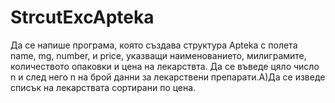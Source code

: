 # StrcutExcApteka
Да се напише програма, която създава структура Apteka с полета name, mg, number, и price, указващи наименованието, милиграмите, количеството опаковки и цена на лекарствта. Да се въведе цяло число n и след него n на брой данни за лекарствени препарати.А)Да се изведе списък на лекарствата сортирани по цена.
